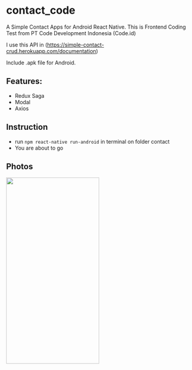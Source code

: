 # contact_code

A Simple Contact Apps for Android React Native.
This is Frontend Coding Test from PT Code Development Indonesia (Code.id)

I use this API in (https://simple-contact-crud.herokuapp.com/documentation)

Include .apk file for Android.

## Features:

  * Redux Saga
  * Modal
  * Axios

## Instruction

  * run ```npm react-native run-android``` in terminal on folder contact
  * You are about to go

## Photos

<img src="https://1.bp.blogspot.com/-Kq_CBWeh1nc/YEmVDUujncI/AAAAAAAABis/G5B3pLPgqAEy2bBFjeiVhGupa-z78UN7wCLcBGAsYHQ/s2048/contact_one.jpg" width="250" height="500">
